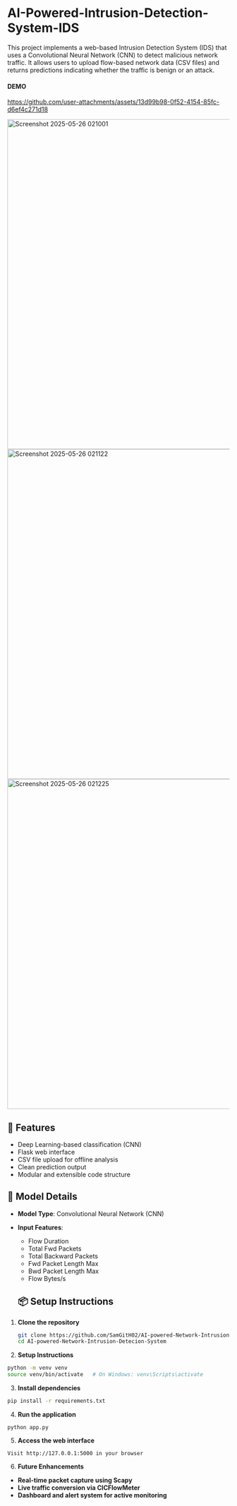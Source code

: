 # AI-Powered-Intrusion-Detection-System-IDS
This project implements a web-based Intrusion Detection System (IDS) that uses a Convolutional Neural Network (CNN) to detect malicious network traffic. It allows users to upload flow-based network data (CSV files) and returns predictions indicating whether the traffic is benign or an attack.

#### DEMO 


https://github.com/user-attachments/assets/13d99b98-0f52-4154-85fc-d6ef4c271d18

<img width="748" alt="Screenshot 2025-05-26 021001" src="https://github.com/user-attachments/assets/00e54e39-4919-4ccc-acc2-b78b9eabab8b" />

<img width="748" alt="Screenshot 2025-05-26 021122" src="https://github.com/user-attachments/assets/0ac74312-ed11-43af-8283-55e33c1bf3e5" />

<img width="748" alt="Screenshot 2025-05-26 021225" src="https://github.com/user-attachments/assets/1bf2299a-d719-423f-b51e-16dac3101e44" />






## 🚀 Features

- Deep Learning-based classification (CNN)
- Flask web interface
- CSV file upload for offline analysis
- Clean prediction output
- Modular and extensible code structure

## 🧠 Model Details

- **Model Type**: Convolutional Neural Network (CNN)
- **Input Features**:
  - Flow Duration
  - Total Fwd Packets
  - Total Backward Packets
  - Fwd Packet Length Max
  - Bwd Packet Length Max
  - Flow Bytes/s

  ## 📦 Setup Instructions

1. **Clone the repository**
   ```bash
   git clone https://github.com/SamGitH02/AI-powered-Network-Intrusion-Detecion-System.git
   cd AI-powered-Network-Intrusion-Detecion-System
   ```


2. **Setup Instructions**
```bash
python -m venv venv
source venv/bin/activate   # On Windows: venv\Scripts\activate

```

3. **Install dependencies**
```bash
pip install -r requirements.txt
``` 
4. **Run the application**
```
python app.py
```
5. **Access the web interface**
```
Visit http://127.0.0.1:5000 in your browser
```
6. **Future Enhancements**
- **Real-time packet capture using Scapy**
- **Live traffic conversion via CICFlowMeter**
- **Dashboard and alert system for active monitoring**



